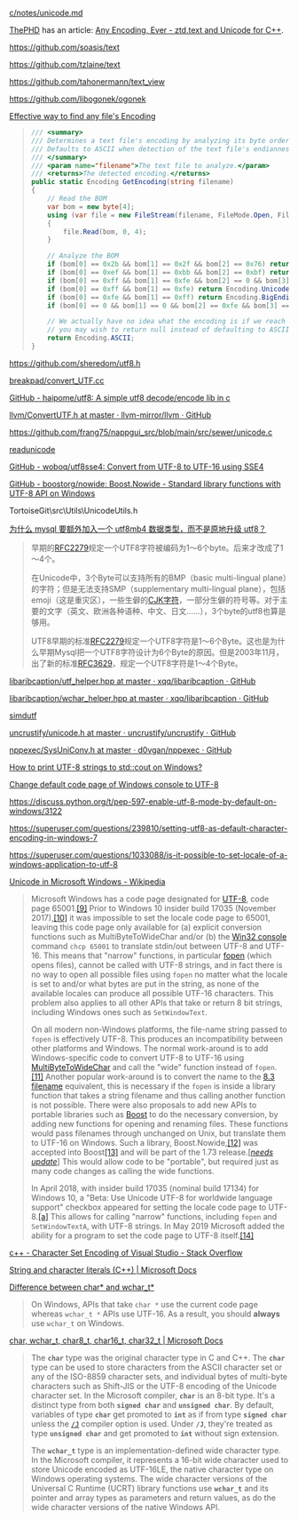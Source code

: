 [c/notes/unicode.md](../../c/notes/unicode.md)

[ThePHD](https://github.com/ThePhD) has an article: [Any Encoding, Ever - ztd.text and Unicode for C++](https://thephd.dev/any-encoding-ever-ztd-text-unicode-cpp).

https://github.com/soasis/text

https://github.com/tzlaine/text

https://github.com/tahonermann/text_view

https://github.com/libogonek/ogonek

[Effective way to find any file's Encoding](https://stackoverflow.com/questions/3825390/effective-way-to-find-any-files-encoding)

> ```csharp
> /// <summary>
> /// Determines a text file's encoding by analyzing its byte order mark (BOM).
> /// Defaults to ASCII when detection of the text file's endianness fails.
> /// </summary>
> /// <param name="filename">The text file to analyze.</param>
> /// <returns>The detected encoding.</returns>
> public static Encoding GetEncoding(string filename)
> {
>     // Read the BOM
>     var bom = new byte[4];
>     using (var file = new FileStream(filename, FileMode.Open, FileAccess.Read))
>     {
>         file.Read(bom, 0, 4);
>     }
> 
>     // Analyze the BOM
>     if (bom[0] == 0x2b && bom[1] == 0x2f && bom[2] == 0x76) return Encoding.UTF7;
>     if (bom[0] == 0xef && bom[1] == 0xbb && bom[2] == 0xbf) return Encoding.UTF8;
>     if (bom[0] == 0xff && bom[1] == 0xfe && bom[2] == 0 && bom[3] == 0) return Encoding.UTF32; //UTF-32LE
>     if (bom[0] == 0xff && bom[1] == 0xfe) return Encoding.Unicode; //UTF-16LE
>     if (bom[0] == 0xfe && bom[1] == 0xff) return Encoding.BigEndianUnicode; //UTF-16BE
>     if (bom[0] == 0 && bom[1] == 0 && bom[2] == 0xfe && bom[3] == 0xff) return new UTF32Encoding(true, true);  //UTF-32BE
> 
>     // We actually have no idea what the encoding is if we reach this point, so
>     // you may wish to return null instead of defaulting to ASCII
>     return Encoding.ASCII;
> }
> ```

https://github.com/sheredom/utf8.h

[breakpad/convert_UTF.cc](https://github.com/google/breakpad/blob/main/src/common/convert_UTF.cc)

[GitHub - haipome/utf8: A simple utf8 decode/encode lib in c](https://github.com/haipome/utf8)

[llvm/ConvertUTF.h at master · llvm-mirror/llvm · GitHub](https://github.com/llvm-mirror/llvm/blob/master/include/llvm/Support/ConvertUTF.h)

https://github.com/frang75/nappgui_src/blob/main/src/sewer/unicode.c

[readunicode](https://github.com/kiwirafe/readunicode)

[GitHub - woboq/utf8sse4: Convert from UTF-8 to UTF-16 using SSE4](https://github.com/woboq/utf8sse4)

[GitHub - boostorg/nowide: Boost.Nowide - Standard library functions with UTF-8 API on Windows](https://github.com/boostorg/nowide)

TortoiseGit\src\Utils\UnicodeUtils.h

[为什么 mysql 要额外加入一个 utf8mb4 数据类型，而不是原地升级 utf8？](https://www.zhihu.com/question/347040967/answer/832021621)

> 早期的[RFC2279](https://link.zhihu.com/?target=https%3A//www.ietf.org/rfc/rfc2279.txt)规定一个UTF8字符被编码为1～6个byte。后来才改成了1～4个。
> 
> 在Unicode中，3个Byte可以支持所有的BMP（basic multi-lingual plane）的字符；但是无法支持SMP（supplementary multi-lingual plane），包括emoji（这是重灾区），一些生僻的[CJK字符](https://www.zhihu.com/search?q=CJK字符&search_source=Entity&hybrid_search_source=Entity&hybrid_search_extra={"sourceType"%3A"answer"%2C"sourceId"%3A832021621})，一部分生僻的符号等。对于主要的文字（英文、欧洲各种语种、中文、日文……），3个byte的utf8也算是够用。
> 
> UTF8早期的标准[RFC2279](https://link.zhihu.com/?target=https%3A//www.ietf.org/rfc/rfc2279.txt)规定一个UTF8字符是1～6个Byte。这也是为什么早期Mysql把一个UTF8字符设计为6个Byte的原因。但是2003年11月，出了新的标准[RFC3629](https://link.zhihu.com/?target=https%3A//tools.ietf.org/html/rfc3629)，规定一个UTF8字符是1～4个Byte。

[libaribcaption/utf_helper.hpp at master · xqq/libaribcaption · GitHub](https://github.com/xqq/libaribcaption/blob/master/src/base/utf_helper.hpp)

[libaribcaption/wchar_helper.hpp at master · xqq/libaribcaption · GitHub](https://github.com/xqq/libaribcaption/blob/master/src/base/wchar_helper.hpp)

[simdutf](https://github.com/simdutf/simdutf)

[uncrustify/unicode.h at master · uncrustify/uncrustify · GitHub](https://github.com/uncrustify/uncrustify/blob/master/src/unicode.h)

[nppexec/SysUniConv.h at master · d0vgan/nppexec · GitHub](https://github.com/d0vgan/nppexec/blob/master/NppExec/src/encodings/SysUniConv.h)

[How to print UTF-8 strings to std::cout on Windows?](https://stackoverflow.com/questions/45575863/how-to-print-utf-8-strings-to-stdcout-on-windows)

[Change default code page of Windows console to UTF-8](https://superuser.com/questions/269818/change-default-code-page-of-windows-console-to-utf-8)

https://discuss.python.org/t/pep-597-enable-utf-8-mode-by-default-on-windows/3122

https://superuser.com/questions/239810/setting-utf8-as-default-character-encoding-in-windows-7

https://superuser.com/questions/1033088/is-it-possible-to-set-locale-of-a-windows-application-to-utf-8

[Unicode in Microsoft Windows - Wikipedia](https://en.wikipedia.org/wiki/Unicode_in_Microsoft_Windows#UTF-8)

> Microsoft Windows has a code page designated for [UTF-8](https://en.wikipedia.org/wiki/UTF-8 "UTF-8"), code page 65001.[[9]](https://en.wikipedia.org/wiki/Unicode_in_Microsoft_Windows#cite_note-9) Prior to Windows 10 insider build 17035 (November 2017),[[10]](https://en.wikipedia.org/wiki/Unicode_in_Microsoft_Windows#cite_note-10) it was impossible to set the locale code page to 65001, leaving this 
> code page only available for (a) explicit conversion functions such as 
> MultiByteToWideChar and/or (b) the [Win32 console](https://en.wikipedia.org/wiki/Win32_console "Win32 console") command `chcp 65001` to translate stdin/out between UTF-8 and UTF-16. This means that "narrow" functions, in particular [fopen](https://en.wikipedia.org/wiki/C_file_input/output#fopen "C file input/output") (which opens files), cannot be called with UTF-8 strings, and in fact there is no way to open all possible files using `fopen` no matter what the locale is set to and/or what bytes are put in the 
> string, as none of the available locales can produce all possible UTF-16
>  characters. This problem also applies to all other APIs that take or 
> return 8 bit strings, including Windows ones such as `SetWindowText`.
> 
> On all modern non-Windows platforms, the file-name string passed to `fopen` is effectively UTF-8. This produces an incompatibility between other 
> platforms and Windows. The normal work-around is to add Windows-specific
>  code to convert UTF-8 to UTF-16 using [MultiByteToWideChar](https://en.wikipedia.org/wiki/MultiByteToWideChar "MultiByteToWideChar") and call the "wide" function instead of `fopen`.[[11]](https://en.wikipedia.org/wiki/Unicode_in_Microsoft_Windows#cite_note-11) Another popular work-around is to convert the name to the [8.3 filename](https://en.wikipedia.org/wiki/8.3_filename "8.3 filename") equivalent, this is necessary if the `fopen` is inside a library function that takes a string filename and thus 
> calling another function is not possible. There were also proposals to 
> add new APIs to portable libraries such as [Boost](https://en.wikipedia.org/wiki/Boost_(C%2B%2B_libraries) "Boost (C++ libraries)") to do the necessary conversion, by adding new functions for opening and
>  renaming files. These functions would pass filenames through unchanged 
> on Unix, but translate them to UTF-16 on Windows. Such a library, 
> Boost.Nowide,[[12]](https://en.wikipedia.org/wiki/Unicode_in_Microsoft_Windows#cite_note-12) was accepted into Boost[[13]](https://en.wikipedia.org/wiki/Unicode_in_Microsoft_Windows#cite_note-13) and will be part of the 1.73 release.[*[needs update](https://en.wikipedia.org/wiki/Wikipedia:Manual_of_Style/Dates_and_numbers#Chronological_items "Wikipedia:Manual of Style/Dates and numbers")*] This would allow code to be "portable", but required just as many code changes as calling the wide functions.
> 
> In April 2018, with insider build 17035 (nominal build 17134) for
>  Windows 10, a "Beta: Use Unicode UTF-8 for worldwide language support" 
> checkbox appeared for setting the locale code page to UTF-8.[[a]](https://en.wikipedia.org/wiki/Unicode_in_Microsoft_Windows#cite_note-14) This allows for calling "narrow" functions, including `fopen` and `SetWindowTextA`, with UTF-8 strings. In May 2019 Microsoft added the ability for a program to set the code page to UTF-8 itself.[[14]](https://en.wikipedia.org/wiki/Unicode_in_Microsoft_Windows#cite_note-Microsoft-UTF-8-15)

[c++ - Character Set Encoding of Visual Studio - Stack Overflow](https://stackoverflow.com/questions/56587568/character-set-encoding-of-visual-studio)

[String and character literals (C++) | Microsoft Docs](https://docs.microsoft.com/en-us/cpp/cpp/string-and-character-literals-cpp?view=msvc-170&viewFallbackFrom=vs-2019#encoding)

[Difference between char* and wchar_t*](https://stackoverflow.com/questions/19532785/difference-between-char-and-wchar-t)

> On Windows, APIs that take `char *` use the current code page whereas `wchar_t *` APIs use UTF-16. As a result, you should **always** use `wchar_t` on Windows.

[char, wchar_t, char8_t, char16_t, char32_t | Microsoft Docs](https://docs.microsoft.com/en-us/cpp/cpp/char-wchar-t-char16-t-char32-t?view=msvc-170)

> The **`char`** type was the original character type in C and C++. The **`char`** type can be used to store characters from the ASCII character set or 
> any of the ISO-8859 character sets, and individual bytes of multi-byte 
> characters such as Shift-JIS or the UTF-8 encoding of the Unicode 
> character set. In the Microsoft compiler, **`char`** is an 8-bit type. It's a distinct type from both **`signed char`** and **`unsigned char`**. By default, variables of type **`char`** get promoted to **`int`** as if from type **`signed char`** unless the [`/J`](https://docs.microsoft.com/en-us/cpp/build/reference/j-default-char-type-is-unsigned?view=msvc-170) compiler option is used. Under **`/J`**, they're treated as type **`unsigned char`** and get promoted to **`int`** without sign extension.
> 
> The **`wchar_t`** type is an 
> implementation-defined wide character type. In the Microsoft compiler, 
> it represents a 16-bit wide character used to store Unicode encoded as 
> UTF-16LE, the native character type on Windows operating systems. The 
> wide character versions of the Universal C Runtime (UCRT) library 
> functions use **`wchar_t`** and its pointer and array types as parameters and return values, as do the wide character versions of the native Windows API.
